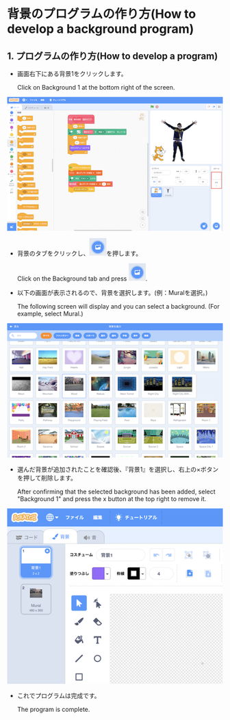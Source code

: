 # 背景のプログラムの作り方(How to develop a background program)

## 1. プログラムの作り方(How to develop a program)

- 画面右下にある背景1をクリックします。

    Click on Background 1 at the bottom right of the screen.

![Background](figure/background/background_stage.png)

- 背景のタブをクリックし、![Background](figure/background/background_button.png)を押します。

    Click on the Background tab and press ![Background](figure/background/background_button.png).

- 以下の画面が表示されるので、背景を選択します。(例：Muralを選択。)

    The following screen will display and you can select a background. (For example, select Mural.)

![Background](figure/background/background_select.png)

- 選んだ背景が追加されたことを確認後、『背景1』を選択し、右上の×ボタンを押して削除します。

    After confirming that the selected background has been added, select "Background 1" and press the x button at the top right to remove it.

![Background](figure/background/background_delete.png)

- これでプログラムは完成です。

    The program is complete.

